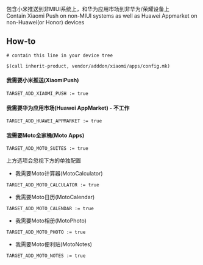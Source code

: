 包含小米推送到非MIUI系统上，和华为应用市场到非华为/荣耀设备上  
Contain Xiaomi Push on non-MIUI systems as well as Huawei Appmarket on non-Huawei(or Honor) devices

## How-to
```
# contain this line in your device tree

$(call inherit-product, vendor/adddon/xiaomi/apps/config.mk)
```
#### 我需要小米推送(XiaomiPush)
```
TARGET_ADD_XIAOMI_PUSH := true
```
#### 我需要华为应用市场(Huawei AppMarket) - 不工作
```
TARGET_ADD_HUAWEI_APPMARKET := true
```
#### 我需要Moto全家桶(Moto Apps)
```
TARGET_ADD_MOTO_SUITES := true
```
上方选项会忽视下方的单独配置
+ 我需要Moto计算器(MotoCalculator)
```
TARGET_ADD_MOTO_CALCULATOR := true
```
+ 我需要Moto日历(MotoCalendar)
```
TARGET_ADD_MOTO_CALENDAR := true
```
+ 我需要Moto相册(MotoPhoto)
```
TARGET_ADD_MOTO_PHOTO := true
```
+ 我需要Moto便利贴(MotoNotes)
```
TARGET_ADD_MOTO_NOTES := true
```
